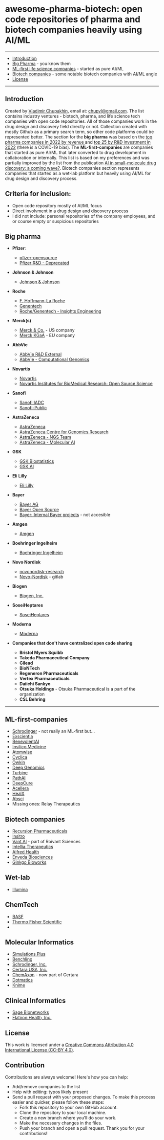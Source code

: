 # awesome-pharma-biotech: open code repositories of pharma and biotech companies heavily using AI/ML

---
- [Introduction](#introduction)
- [Big Pharma](#big-pharma) - you know them
- [ML-first life science companies](#ml-first-companies) - started as pure AI/ML 
- [Biotech companies](#biotech-companies) - some notable biotech companies with AI/ML angle
- [License](#license)
---

## Introduction
Created by [Vladimir Chupakhin](https://www.linkedin.com/in/chupvl?_l=en_US), email at: [chupvl@gmail.com](mailto:chupvl@gmail.com). The list contains industry ventures - biotech, pharma, and life science tech companies with open code repositories. All of those companies work in the drug design and discovery field directly or not. Collection created with mostly Github as a primary search term, so other code platforms could be represented better. The section for the **big pharma** was based on the [top pharma companies in 2022 by revenue ](https://www.fiercepharma.com/pharma/top-20-pharma-companies-2022-revenue) and [top 25 by R&D investment in 2022](https://www.drugdiscoverytrends.com/top-pharma-rd-spenders-2022/) (there is a COVID-19 bias). The **ML-first-companies** are companies that started as pure AI/ML that later converted to drug development in collaboration or internally. This list is based on my preferences and was partially improved by the list from the publication [AI in small-molecule drug discovery: a coming wave?](https://media.nature.com/original/magazine-assets/d41573-022-00025-1/20096834). Biotech companies section represents companies that started as a wet-lab platform but heavily using AI/ML for drug design and discovery process.

## Criteria for inclusion:
- Open code repository mostly of AI/ML focus
- Direct involvment in a drug design and discovery process
- I did not include: personal repositories of the company employees, and or course empty or suspicious repositories

## Big pharma
- **Pfizer**:
  - [pfizer-opensource](https://github.com/pfizer-opensource)
  - [Pfizer R&D - Deprecated](https://github.com/PfizerRD)
- **Johnson & Johnson**
  - [Johnson & Johnson](https://github.com/johnsonandjohnson)
- **Roche**
  - [F. Hoffmann-La Roche](https://github.com/Roche)
  - [Genentech](https://github.com/Genentech)
  - [Roche/Genentech - Insights Engineering](https://github.com/insightsengineering)
- **Merck(s)**
  - [Merck & Co.](https://github.com/Merck) - US company
  - [Merck KGaA](https://github.com/merckgroup) - EU company
- **AbbVie**
  - [AbbVie R&D External](https://github.com/abbvie-external)
  - [AbbVie - Computational Genomics](https://github.com/AbbVie-ComputationalGenomics)
- **Novartis**
  - [Novartis](https://github.com/Novartis)
  - [Novartis Institutes for BioMedical Research: Open Source Science](https://www.novartis.com/research-development/open-source-science)
- **Sanofi**
  - [Sanofi IADC](https://github.com/Sanofi-IADC)
  - [Sanofi-Public](https://github.com/Sanofi-Public)
- **AstraZeneca**
  - [AstraZeneca](https://github.com/AstraZeneca)
  - [AstraZeneca Centre for Genomics Research](https://github.com/astrazeneca-cgr-publications)
  - [AstraZeneca - NGS Team](https://github.com/AstraZeneca-NGS)
  - [AstraZeneca - Molecular AI](https://github.com/MolecularAI)
- **GSK**
  - [GSK Biostatistics](https://github.com/GSK-Biostatistics)
  - [GSK.AI](https://github.com/GSK-AI)
- **Eli Lilly**
  - [Eli Lilly](https://github.com/EliLillyCo)
- **Bayer**
  - [Bayer AG](https://github.com/bayer-science-for-a-better-life)
  - [Bayer Open Source](https://github.com/Bayer-Group)
  - [Bayer: Internal Bayer projects](https://github.com/bayer-int) - not accesible
- **Amgen**
  - [Amgen](https://github.com/Amgen) 
- **Boehringer Ingelheim**
  - [Boehringer Ingelheim](https://github.com/Boehringer-Ingelheim)
- **Novo Nordisk**
  - [novonordisk-research](https://github.com/novonordisk-research)
  - [Novo-Nordisk](https://gitlab.com/Novo-Nordisk) - gitlab
- **Biogen**
  - [Biogen, Inc.](https://github.com/Biogen-Inc)
- **SoseiHeptares**
  - [SoseiHeptares](https://github.com/soseiheptares)
- **Moderna**
  - [Moderna](https://github.com/ModernaTX)

- **Companies that don't have centralized open code sharing**
  - **Bristol Myers Squibb**
  - **Takeda Pharmaceutical Company**
  - **Gilead**
  - **BioNTech**
  - **Regeneron Pharmaceuticals**
  - **Vertex Pharmaceuticals**
  - **Daiichi Sankyo**
  - **Otsuka Holdings** - Otsuka Pharmaceutical is a part of the organization
  - **CSL Behring**

---

## ML-first-companies
- [Schrodinger](https://github.com/schrodinger) - not really an ML-first but...
- [Exscientia](https://github.com/Exscientia)
- [BenevolentAI](https://github.com/benevolentAI)
- [Insilico Medicine](https://github.com/insilicomedicine)
- [Atomwise](https://github.com/AtomwiseInc/)
- [Cyclica](https://github.com/cyclica)
- [Owkin](https://github.com/owkin)
- [Deep Genomics](https://github.com/deepgenomics)
- [Turbine](https://github.com/turbine-ai)
- [PathAI](https://github.com/Path-AI)
- [DeepCure](https://github.com/deepcure-ai)
- [Acellera](https://github.com/Acellera)
- [HealX](https://github.com/healx)
- [Absci](https://github.com/AbSciBio)
- Missing ones: Relay Therapeutics

## Biotech companies

- [Recursion Pharmaceuticals](https://github.com/recursionpharma)
- [Insitro](https://github.com/insitro)
- [Vant.AI](https://github.com/aivant) - part of Roivant Sciences
- [Intellia Therapeutics](https://github.com/Intellia)
- [Aifred Health](https://github.com/Aifred-Health)
- [Enveda Biosciences](https://github.com/enveda)
- [Ginkgo Bioworks](https://github.com/GinkgoBioworks)

## Wet-lab
- [Illumina](https://github.com/Illumina)

## ChemTech
- [BASF](https://github.com/basf)
- [Thermo Fisher Scientific](https://github.com/thermofisher)
- 

## Molecular Informatics
- [Simulations Plus](https://github.com/simulations-plus)
- [Benchling](https://github.com/benchling)
- [Schrodinger, Inc.](https://github.com/schrodinger)
- [Certara USA, Inc.](https://github.com/Certara)
- [ChemAxon](https://github.com/ChemAxon) - now part of Certara
- [Dotmatics](https://github.com/dotmatics)
- [Knime](https://github.com/knime)


## Clinical Informatics
- [Sage Bionetworks](https://github.com/Sage-Bionetworks)
- [Flatiron Health, Inc.](https://github.com/flatironhealth)

## License

This work is licensed under a [Creative Commons Attribution 4.0 International License (CC-BY 4.0)](https://creativecommons.org/licenses/by/4.0/). 

## Contribution

Contributions are always welcome! Here's how you can help:
- Add/remove companies to the list
- Help with editing: typos likely present
- Send a pull request with your proposed changes. To make this process easier and quicker, please follow these steps:
  - Fork this repository to your own GitHub account.
  - Clone the repository to your local machine.
  - Create a new branch where you'll do your work.
  - Make the necessary changes in the files.
  - Push your branch and open a pull request.
Thank you for your contributions!
